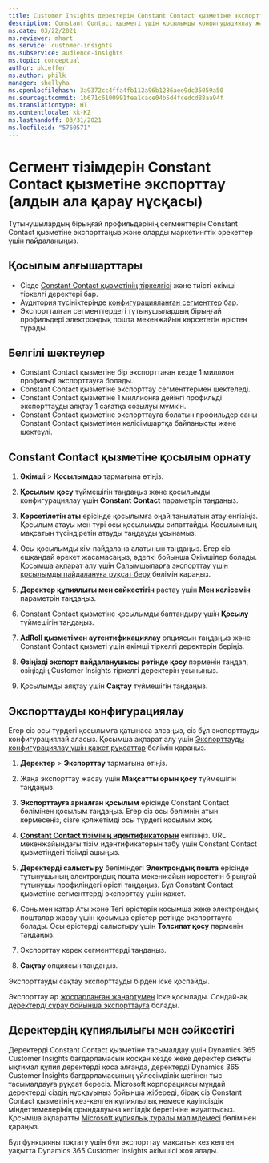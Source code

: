 ```yaml
---
title: Customer Insights деректерін Constant Contact қызметіне экспорттау
description: Constant Contact қызметі үшін қосылымды конфигурациялау және экспорттау жолы туралы ақпарат.
ms.date: 03/22/2021
ms.reviewer: mhart
ms.service: customer-insights
ms.subservice: audience-insights
ms.topic: conceptual
author: pkieffer
ms.author: philk
manager: shellyha
ms.openlocfilehash: 3a9372cc4ffa4fb112a96b1286aee9dc35059a50
ms.sourcegitcommit: 1b671c6100991fea1cace04b5d4fcedcd88aa94f
ms.translationtype: HT
ms.contentlocale: kk-KZ
ms.lasthandoff: 03/31/2021
ms.locfileid: "5760571"
---
```

# <a name="export-segment-lists-to-constant-contact-preview"></a>Сегмент тізімдерін Constant Contact қызметіне экспорттау (алдын ала қарау нұсқасы)

Тұтынушылардың бірыңғай профильдерінің сегменттерін Constant Contact қызметіне экспорттаңыз және оларды маркетингтік әрекеттер үшін пайдаланыңыз. 

## <a name="prerequisites-for-a-connection"></a>Қосылым алғышарттары

-   Сізде [Constant Contact қызметінің тіркелгісі](https://www.constantcontact.com/account-home) және тиісті әкімші тіркелгі деректері бар.
-   Аудитория түсініктерінде [конфигурацияланған сегменттер](segments.md) бар.
-   Экспортталған сегменттердегі тұтынушылардың бірыңғай профильдері электрондық пошта мекенжайын көрсететін өрістен тұрады.

## <a name="known-limitations"></a>Белгілі шектеулер

- Constant Contact қызметіне бір экспорттаған кезде 1 миллион профильді экспорттауға болады.
- Constant Contact қызметіне экспорттау сегменттермен шектеледі.
- Constant Contact қызметіне 1 миллионға дейінгі профильді экспорттауды аяқтау 1 сағатқа созылуы мүмкін. 
- Constant Contact қызметіне экспорттауға болатын профильдер саны Constant Contact қызметімен келісімшартқа байланысты және шектеулі.

## <a name="set-up-connection-to-constant-contact"></a>Constant Contact қызметіне қосылым орнату

1. **Әкімші** > **Қосылымдар** тармағына өтіңіз.

1. **Қосылым қосу** түймешігін таңдаңыз және қосылымды конфигурациялау үшін **Constant Contact** параметрін таңдаңыз.

1. **Көрсетілетін аты** өрісінде қосылымға оңай танылатын атау енгізіңіз. Қосылым атауы мен түрі осы қосылымды сипаттайды. Қосылымның мақсатын түсіндіретін атауды таңдауды ұсынамыз.

1. Осы қосылымды кім пайдалана алатынын таңдаңыз. Егер сіз ешқандай әрекет жасамасаңыз, әдепкі бойынша Әкімшілер болады. Қосымша ақпарат алу үшін [Салымшыларға экспорттау үшін қосылымды пайдалануға рұқсат беру](connections.md#allow-contributors-to-use-a-connection-for-exports) бөлімін қараңыз.

1. **Деректер құпиялығы мен сәйкестігін** растау үшін **Мен келісемін** параметрін таңдаңыз.

1. Constant Contact қызметіне қосылымды баптандыру үшін **Қосылу** түймешігін таңдаңыз.

1. **AdRoll қызметімен аутентификациялау** опциясын таңдаңыз және Constant Contact қызметі үшін әкімші тіркелгі деректерін беріңіз. 

1. **Өзіңізді экспорт пайдаланушысы ретінде қосу** пәрменін таңдап, өзіңіздің Customer Insights тіркелгі деректерін ұсыныңыз.

1. Қосылымды аяқтау үшін **Сақтау** түймешігін таңдаңыз.

## <a name="configure-an-export"></a>Экспорттауды конфигурациялау

Егер сіз осы түрдегі қосылымға қатынаса алсаңыз, сіз бұл экспорттауды конфигурациялай аласыз. Қосымша ақпарат алу үшін [Экспорттауды конфигурациялау үшін қажет рұқсаттар](export-destinations.md#set-up-a-new-export) бөлімін қараңыз.

1. **Деректер** > **Экспорттау** тармағына өтіңіз.

1. Жаңа экспорттау жасау үшін **Мақсатты орын қосу** түймешігін таңдаңыз.

1. **Экспорттауға арналған қосылым** өрісінде Constant Contact бөлімінен қосылым таңдаңыз. Егер сіз осы бөлімнің атын көрмесеңіз, сізге қолжетімді осы түрдегі қосылым жоқ.

1. [**Constant Contact тізімінің идентификаторын**](https://app.constantcontact.com/pages/contacts/ui#lists) енгізіңіз. URL мекенжайындағы тізім идентификаторын табу үшін Constant Contact қызметіндегі тізімді ашыңыз.

1. **Деректерді салыстыру** бөліміндегі **Электрондық пошта** өрісінде тұтынушының электрондық пошта мекенжайын көрсететін бірыңғай тұтынушы профиліндегі өрісті таңдаңыз. Бұл Constant Contact қызметіне сегменттерді экспорттау үшін қажет.

1. Сонымен қатар Аты және Тегі өрістерін қосымша жеке электрондық пошталар жасау үшін қосымша өрістер ретінде экспорттауға болады. Осы өрістерді салыстыру үшін **Төлсипат қосу** пәрменін таңдаңыз.

1. Экспорттау керек сегменттерді таңдаңыз.

1. **Сақтау** опциясын таңдаңыз.

Экспорттауды сақтау экспорттауды бірден іске қоспайды.

Экспорттау әр [жоспарланған жаңартумен](system.md#schedule-tab) іске қосылады. Сондай-ақ [деректерді сұрау бойынша экспорттауға](export-destinations.md#run-exports-on-demand) болады. 


## <a name="data-privacy-and-compliance"></a>Деректердің құпиялылығы мен сәйкестігі

Деректерді Constant Contact қызметіне тасымалдау үшін Dynamics 365 Customer Insights бағдарламасын қосқан кезде жеке деректер сияқты ықтимал құпия деректерді қоса алғанда, деректерді Dynamics 365 Customer Insights бағдарламасының үйлесімділік шегінен тыс тасымалдауға рұқсат бересіз. Microsoft корпорациясы мұндай деректерді сіздің нұсқауыңыз бойынша жібереді, бірақ сіз Constant Contact қызметінің кез-келген құпиялылық немесе қауіпсіздік міндеттемелерінің орындалуына кепілдік беретініне жауаптысыз. Қосымша ақпаратты [Microsoft құпиялық туралы мәлімдемесі](https://go.microsoft.com/fwlink/?linkid=396732) бөлімінен қараңыз.

Бұл функцияны тоқтату үшін бұл экспорттау мақсатын кез келген уақытта Dynamics 365 Customer Insights әкімшісі жоя алады.
